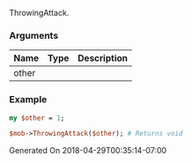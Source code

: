 ThrowingAttack.
### Arguments
**Name**|**Type**|**Description**
:---|:---|:---
other||

### Example

```perl
my $other = 1;

$mob->ThrowingAttack($other); # Returns void
```


Generated On 2018-04-29T00:35:14-07:00